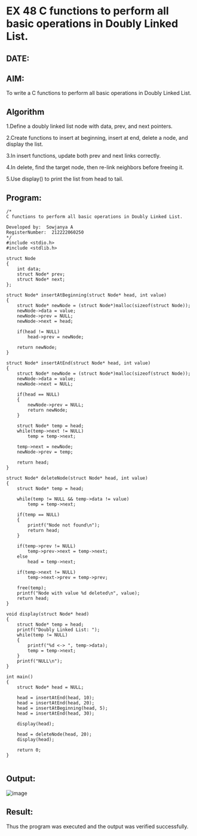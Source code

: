 # EX 48 C functions to perform all basic operations in Doubly Linked List.
## DATE:
## AIM:
To write a C functions to perform all basic operations in Doubly Linked List.

## Algorithm
   
1.Define a doubly linked list node with data, prev, and next pointers.

2.Create functions to insert at beginning, insert at end, delete a node, and display the list.

3.In insert functions, update both prev and next links correctly.

4.In delete, find the target node, then re-link neighbors before freeing it.

5.Use display() to print the list from head to tail.

## Program:
```
/*
C functions to perform all basic operations in Doubly Linked List.

Developed by:  Sowjanya A
RegisterNumber:  212222060250
*/
#include <stdio.h>
#include <stdlib.h>

struct Node
{
    int data;
    struct Node* prev;
    struct Node* next;
};

struct Node* insertAtBeginning(struct Node* head, int value)
{
    struct Node* newNode = (struct Node*)malloc(sizeof(struct Node));
    newNode->data = value;
    newNode->prev = NULL;
    newNode->next = head;

    if(head != NULL)
        head->prev = newNode;

    return newNode;
}

struct Node* insertAtEnd(struct Node* head, int value)
{
    struct Node* newNode = (struct Node*)malloc(sizeof(struct Node));
    newNode->data = value;
    newNode->next = NULL;

    if(head == NULL)
    {
        newNode->prev = NULL;
        return newNode;
    }

    struct Node* temp = head;
    while(temp->next != NULL)
        temp = temp->next;

    temp->next = newNode;
    newNode->prev = temp;

    return head;
}

struct Node* deleteNode(struct Node* head, int value)
{
    struct Node* temp = head;

    while(temp != NULL && temp->data != value)
        temp = temp->next;

    if(temp == NULL)
    {
        printf("Node not found\n");
        return head;
    }

    if(temp->prev != NULL)
        temp->prev->next = temp->next;
    else
        head = temp->next;

    if(temp->next != NULL)
        temp->next->prev = temp->prev;

    free(temp);
    printf("Node with value %d deleted\n", value);
    return head;
}

void display(struct Node* head)
{
    struct Node* temp = head;
    printf("Doubly Linked List: ");
    while(temp != NULL)
    {
        printf("%d <-> ", temp->data);
        temp = temp->next;
    }
    printf("NULL\n");
}

int main()
{
    struct Node* head = NULL;

    head = insertAtEnd(head, 10);
    head = insertAtEnd(head, 20);
    head = insertAtBeginning(head, 5);
    head = insertAtEnd(head, 30);

    display(head);

    head = deleteNode(head, 20);
    display(head);

    return 0;
}


```

## Output:

![image](https://github.com/user-attachments/assets/b6263299-aa26-4b5e-a006-4ae2f6ab77e2)


## Result:
Thus the program was executed and the output was verified successfully.
